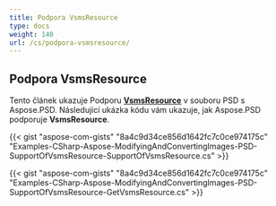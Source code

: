 ```yaml
---
title: Podpora VsmsResource
type: docs
weight: 140
url: /cs/podpora-vsmsresource/
---
```


## **Podpora VsmsResource**
Tento článek ukazuje Podporu [**VsmsResource**](https://reference.aspose.com/psd/net/aspose.psd.fileformats.psd.layers.layerresources/vsmsresource) v souboru PSD s Aspose.PSD. Následující ukázka kódu vám ukazuje, jak Aspose.PSD podporuje **VsmsResource**.

{{< gist "aspose-com-gists" "8a4c9d34ce856d1642fc7c0ce974175c" "Examples-CSharp-Aspose-ModifyingAndConvertingImages-PSD-SupportOfVsmsResource-SupportOfVsmsResource.cs" >}}

{{< gist "aspose-com-gists" "8a4c9d34ce856d1642fc7c0ce974175c" "Examples-CSharp-Aspose-ModifyingAndConvertingImages-PSD-SupportOfVsmsResource-GetVsmsResource.cs" >}}

